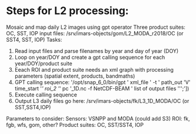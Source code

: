 # Steps for L2 processing:
Mosaic and map daily L2 images using gpt operator
Three product suites: OC, SST, IOP
input files: /srv/imars-objects/gom/L2_MODA_r2018/OC (or SST4, SST, IOP)
Tasks:
1. Read input files and parse filenames by year and day of year (DOY)
2. Loop on year/DOY and create a gpt calling sequence for each year/DOY/product suite
3. Eeach ROI and product suite needs an xml graph with processing parameters (spatial extent, products, bandmaths)
4. GPT calling sequence: '/opt/snap_6_0/bin/gpt ' xml_file ' -t ' path_out 'V' time_start '_' roi_2 '_' pc '_1D.nc -f NetCDF-BEAM ' list of output files ''';'])
5. Execute calling sequence
6. Output L3 daily files go here: /srv/imars-objects/fk/L3_1D_MODA/OC (or SST,SST4,IOP)

Parameters to consider:
Sensors: VSNPP and MODA (could add S3)
ROI: fk, fgb, wfs, gom, other?
Product suites: OC, SST/SST4, IOP

